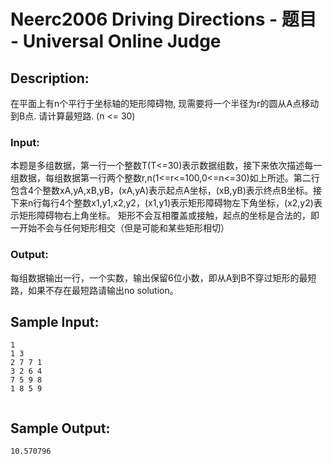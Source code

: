 # Neerc2006 Driving Directions - 题目 - Universal Online Judge

## Description: 

在平面上有n个平行于坐标轴的矩形障碍物, 现需要将一个半径为r的圆从A点移动到B点. 请计算最短路. (n <= 30) 

### Input: 

本题是多组数据，第一行一个整数T(T<=30)表示数据组数，接下来依次描述每一组数据，每组数据第一行两个整数r,n(1<=r<=100,0<=n<=30)如上所述。第二行包含4个整数xA,yA,xB,yB，(xA,yA)表示起点A坐标，(xB,yB)表示终点B坐标。接下来n行每行4个整数x1,y1,x2,y2，(x1,y1)表示矩形障碍物左下角坐标，(x2,y2)表示矩形障碍物右上角坐标。 矩形不会互相覆盖或接触，起点的坐标是合法的，即一开始不会与任何矩形相交（但是可能和某些矩形相切）

### Output: 

每组数据输出一行，一个实数，输出保留6位小数，即从A到B不穿过矩形的最短路，如果不存在最短路请输出no solution。


## Sample Input: 
```
1
1 3
2 7 7 1
3 2 6 4
7 5 9 8
1 8 5 9


```

## Sample Output: 
```
10.570796

```
